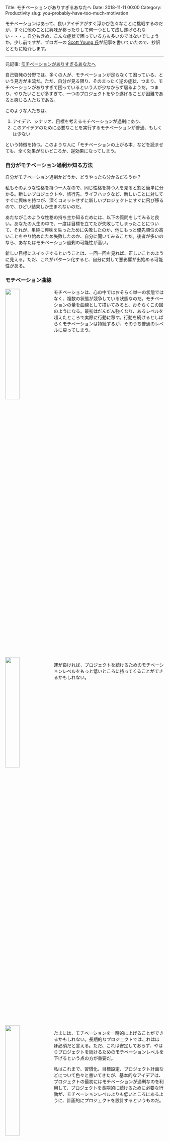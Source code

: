 Title: モチベーションがありすぎるあなたへ
Date: 2018-11-11 00:00
Category: Productivity
slug: you-probably-have-too-much-motivation

モチベーションはあって、良いアイデアがすぐ浮かび色々なことに挑戦するのだが、すぐに他のことに興味が移ったりして何一つとして成し遂げられない・・・。自分も含め、こんな症状で困っている方も多いのではないでしょうか。少し前ですが、ブロガーの [Scott Young 氏](https://www.scotthyoung.com/)が記事を書いていたので、抄訳とともに紹介します。

---

元記事: [モチベーションがありすぎるあなたへ](https://www.scotthyoung.com/blog/2018/03/21/too-much-motivation/)

自己啓発の分野では、多くの人が、モチベーションが足らなくて困っている、という見方が主流だ。ただ、自分が見る限り、そのまったく逆の症状、つまり、モチベーションがありすぎて困っているという人が少なからず居るようだ。つまり、やりたいことが多すぎて、一つのプロジェクトをやり遂げることが困難であると感じる人たちである。

このような人たちは、

1. アイデア、シナリオ、目標を考えるモチベーションが過剰にあり、
2. このアイデアのために必要なことを実行するモチベーションが普通、もしくは少ない

という特徴を持つ。このような人に「モチベーションの上がる本」などを読ませても、全く効果がないどころか、逆効果になってしまう。

### 自分がモチベーション過剰か知る方法 

自分がモチベーション過剰かどうか、どうやったら分かるだろうか？

私もそのような性格を持つ一人なので、同じ性格を持つ人を見ると割と簡単に分かる。新しいプロジェクトや、旅行先、ライフハックなど、新しいことに対してすぐに興味を持つが、深くコミットせずに新しいプロジェクトにすぐに飛び移るので、ひどい結果しか生まれないのだ。

あたながこのような性格の持ち主か知るためには、以下の質問をしてみると良い。あなたの人生の中で、一度は目標を立てたが失敗してしまったことについて、それが、単純に興味を失ったために失敗したのか、他にもっと優先順位の高いことをやり始めたため失敗したのか、自分に聞いてみることだ。後者が多いのなら、あなたはモチベーション過剰の可能性が高い。

新しい目標にスイッチするということは、一回一回を見れば、正しいことのように見える。ただ、これがパターン化すると、自分に対して悪影響が出始める可能性がある。

### モチベーション曲線

<img src="https://www.scotthyoung.com/blog/wp-content/uploads/2018/03/2018-03-21-A1-768x714.jpg" width="30%" align="left"/>

モチベーションは、心の中ではおそらく単一の状態ではなく、複数の状態が競争している状態なのだ。モチベーションの量を曲線として描いてみると、おそらくこの図のようになる。最初はだんだん強くなり、あるレベルを超えたところで実際に行動に移す。行動を続けるとしばらくモチベーションは持続するが、そのうち普通のレベルに戻ってしまう。

<div style="clear: left;"></div>

<img src="https://www.scotthyoung.com/blog/wp-content/uploads/2018/03/2018-03-21-A2-768x780.jpg" width="30%" align="left"/>

運が良ければ、プロジェクトを続けるためのモチベーションレベルをもっと低いところに持ってくることができるかもしれない。

<div style="clear: left;"></div>

<img src="https://www.scotthyoung.com/blog/wp-content/uploads/2018/03/2018-03-21-A3-768x617.jpg" width="30%" align="left"/>

たまには、モチベーションを一時的に上げることができるかもしれない。長期的なプロジェクトではこれはほぼ必須だと言える。ただ、これは安定しておらず、やはりプロジェクトを続けるためのモチベーションレベルを下げるという点の方が重要だ。

私はこれまで、習慣化、目標設定、プロジェクト計画などについて色々と書いてきたが、基本的なアイデアは、プロジェクトの最初にはモチベーションが過剰なのを利用して、プロジェクトを長期的に続けるために必要な行動が、モチベーションレベルよりも低いところにあるように、計画的にプロジェクトを設計するというものだ。

<div style="clear: left;"></div>

### 複数プロジェクトの場合

上のグラフは、プロジェクトや目標が一つしかない場合だ。複数のプロジェクトや目標に対するモチベーションがあるとき、事態はもっと複雑になる。新しいプロジェクトが、古いプロジェクトのモチベーションを奪うためだ。これによって、古いプロジェクトのモチベーションは急激に下がってしまうことになる。

<img src="https://www.scotthyoung.com/blog/wp-content/uploads/2018/03/2018-03-21-A4-768x645.jpg" width="30%" align="left" />

あなたがこのような人なら、曲線の形は同じだが、同じ時間・努力・情熱に対して競合関係にある複数のモチベーションがあることになる。こうすると、新しいアイデアを求め、モチベーション的には中立的にある「必要な行動をする」ということをないがしろにする、という終わりのないサイクルに陥ってしまう。

<div style="clear: left;"></div>

### モチベーション過剰にどう対処するか

私にとって、このような傾向に対処するために最も効果的だった方法は、**単一プロジェクト法**と呼ぶものだ。これは、同時に実行するのを、優先度が最高の一つのプロジェクトだけに制限するという方法である。そのプロジェクトが完了するまで、他のことは全て二の次、メインのプロジェクトを置き換えることは絶対にしないというものだ。

実際には、仕事での目標、プライベートの趣味の目標など、人生には複数の、通常は競合関係にない目標がある場合がある。このようなプロジェクト間の区別は曖昧になりがちなので、実際には簡単ではない場合もある。

ただし、このような場合を考えても、単一プロジェクト法はまず試すには良い方法であると言える。メインのプロジェクトが一つしか無いと想定して計画を立て、この方法を使い新しいプロジェクトに浮気してしまう傾向を防いでしまおう。

もう一つ、モチベーション過剰に有効だと思う方法は、**プロジェクトを実際に始めることなく計画する**ことだ。新しいアイデアを思いついたら、それを忘れたくないと思うのは自然なので、時間やエネルギーを向ける前に、今のメインのプロジェクトが終わったら、それをどう実行するかを計画するだけにしておくといういうものだ。現実にどんな行動をしなければならないかを考えるだけで、移りたい衝動を緩和できる可能性が高い。

最後に、**短期的な、目標の低いプロジェクトを設定する**というのも、実際にはほとんど使われていないが有効な方法だ。新しいプロジェクトに急に興味を持つ傾向が自分にあると分かったら、何年もかかるプロジェクトではなく、例えば一ヶ月で完成できるプロジェクトを選ぶというものだ。

小さいプロジェクトでは目標が低すぎる、と思うかもしれない。だが、人生の色々な目標は１，２ヶ月興味を続ければ十分効果のあるものが多い。例えば、１か月間だけ、運動するという目標に対して頑張ったなら、その後は習慣を続けて他の目標にシフトしても良い。

この「小さいプロジェクト法」と、モチベーション過剰な人との違いは、はじめから短期目標であると分かっているので、それに合わせて計画できるという点だ。一時的な感情でプロジェクトに失敗してしまうのと違って、例えば運動の目標が１ヶ月だけだと分かっていれば、それが終わった後も、バックグラウンドの行動として継続できるように計画できるかもしれない。

最後に。モチベーション過剰というこの欠点も、見方を変えれば長所でもある。何かを達成するやる気があるということだ。ただし、人生を豊かにすると自分が信じている衝動をコントロールするという、直感に反することが必要になる。もしこれを実際に実行できれば、モチベーション過剰に任せて新しいアイデアを常に追い求めて、実際にやり遂げるということをしないという状態に比べて、あなたの未来はずっと明るくなるだろう。

---

いかがでしょうか？私自身も、自分のこの「モチベーション過剰」にずっと悩んでいたので、この Scott Young 氏の記事には非常に共感するところが多かったです。

個人的には、Young 氏のアドバイスに加えて、自分にとって以下の方法が非常に効果的だったと思います。

一つは、Young 氏の「短期的な、目標の低いプロジェクトを設定する」というアドバイスに似ていますが、目標を極端に低いところから始め、だんだんと高くしていく、という方法です。始めは、１週間で終わるような、絶対に達成できるだろうという目標から始め、それが達成できたら、次は２週間継続する、というように、少しずつ高く設定していくというものです。目標設定は、筋トレと似ていて、実際にやり遂げることによってやり遂げるための能力が少しずつ高まります。それを利用するというものです。

もう一つは、他の人との約束を利用するというものです。人間は社会的な生き物ですので、人の前で恥をかいたり、人との約束を破ったりすることを極端に避ける傾向があります。大きなプロジェクトを達成したい時には、締切や、契約、昇進・昇給など、社会的な約束を結び付けられるとうまく行く傾向があります。例えば、自分がよく使う例が、何かを勉強したいと思った時には、社内勉強会で勉強成果を発表する約束を先にしてしまうという方法です。発表する段階になって準備不足では恥をかくので、準備中は必然とそのプロジェクトの優先度が高くなり、達成できる可能性を上げることができます。
